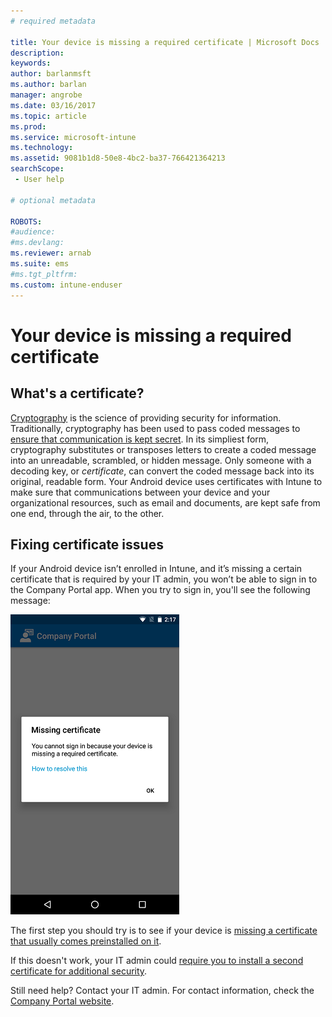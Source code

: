 ```yaml
---
# required metadata

title: Your device is missing a required certificate | Microsoft Docs
description:
keywords:
author: barlanmsft
ms.author: barlan
manager: angrobe
ms.date: 03/16/2017
ms.topic: article
ms.prod:
ms.service: microsoft-intune
ms.technology:
ms.assetid: 9081b1d8-50e8-4bc2-ba37-766421364213
searchScope:
 - User help

# optional metadata

ROBOTS:  
#audience:
#ms.devlang:
ms.reviewer: arnab
ms.suite: ems
#ms.tgt_pltfrm:
ms.custom: intune-enduser
---
```



# Your device is missing a required certificate

## What's a certificate?

[Cryptography](https://technet.microsoft.com/library/cc962030.aspx) is the science of providing security for information. Traditionally, cryptography has been used to pass coded messages to [ensure that communication is kept secret](https://technet.microsoft.com/library/cc962019.aspx). In its simpliest form, cryptography substitutes or transposes letters to create a coded message into an unreadable, scrambled, or hidden message. Only someone with a decoding key, or _certificate_, can convert the coded message back into its original, readable form. Your Android device uses certificates with Intune to make sure that communications between your device and your organizational resources, such as email and documents, are kept safe from one end, through the air, to the other.

## Fixing certificate issues

If your Android device isn’t enrolled in Intune, and it’s missing a certain certificate that is required by your IT admin, you won’t be able to sign in to the Company Portal app. When you try to sign in, you'll see the following message:

![screenshot-error-message-about-missing-certificate](./media/andr-cert_install-1-cert_missing.png)

The first step you should try is to see if your device is [missing a certificate that usually comes preinstalled on it](your-device-is-missing-a-preinstalled-certificate-android.md).

If this doesn't work, your IT admin could [require you to install a second certificate for additional security](your-device-is-missing-an-IT-required-certificate-android.md).

Still need help? Contact your IT admin. For contact information, check the [Company Portal website](http://portal.manage.microsoft.com).
